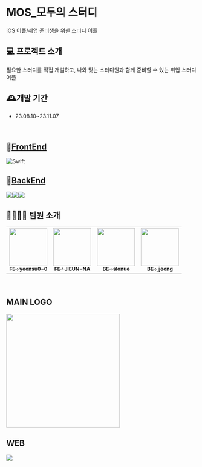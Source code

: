 # MOS_모두의 스터디
iOS 어플/취업 준비생을 위한 스터디 어플 
<br>

## 💻 프로젝트 소개 
필요한 스터디를 직접 개설하고, 나와 맞는 스터디원과 함께 준비할 수 있는 취업 스터디 어플
<br>

## 🕰️개발 기간
 * 23.08.10~23.11.07
<br>


## 🧷[FrontEnd](https://github.com/TEAM-MOS/MOS_Front)
![Swift](https://img.shields.io/badge/swift-F54A2A?style=for-the-badge&logo=swift&logoColor=white)

## 🧷[BackEnd](https://github.com/TEAM-MOS/MOS_Back)
<img src="https://img.shields.io/badge/spring-6DB33F?style=for-the-badge&logo=spring&logoColor=white"><img src="https://img.shields.io/badge/java-007396?style=for-the-badge&logo=java&logoColor=white"><img src="https://img.shields.io/badge/amazonaws-232F3E?style=for-the-badge&logo=amazonaws&logoColor=white">
## 👩‍👩‍👧‍👧 팀원 소개
<table>
  <tbody>
    <tr>
      <td align="center"><a href="https://github.com/yeonsu0-0"><img src="https://avatars.githubusercontent.com/u/107970815?v=4" width="100px;" alt=""/><br /><sub><b>FE : yeonsu0-0 </b></sub></a><br /></td>
      <td align="center"><a href="https://github.com/JIEUN-NA"><img src="https://avatars.githubusercontent.com/u/103167235?v=4" width="100px;" alt=""/><br /><sub><b>FE : JIEUN-NA </b></sub></a><br /></td>
      <td align="center"><a href="https://github.com/slonue"><img src="https://avatars.githubusercontent.com/u/127409712?s=400&u=c92bebb78844c99f5d8c009ebbd7a9e4e9d74905&v=4" width="100px;" alt=""/><br /><sub><b>BE : slonue </b></sub></a><br /></td>
      <td align="center"><a href="https://github.com/leejjeonghui"><img src="https://avatars.githubusercontent.com/u/109637866?v=4" width="100px;" alt=""/><br /><sub><b> BE : jjeong </b></sub></a><br /></td>
    </tr>
  </tbody>
</table>


<br>

## MAIN LOGO
<img src = "https://github.com/TEAM-MOS/MOS_total/assets/127409712/25166edc-c376-4b27-9619-c3aa45a68468.jpg" width="300" height="300">


## WEB
<img src = "https://github.com/TEAM-MOS/MOS_total/issues/2#issue-2092557495">
